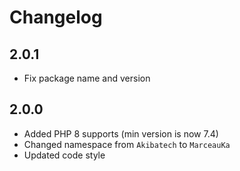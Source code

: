 # Changelog

## 2.0.1

- Fix package name and version

## 2.0.0

- Added PHP 8 supports (min version is now 7.4)
- Changed namespace from `Akibatech` to `MarceauKa`
- Updated code style
